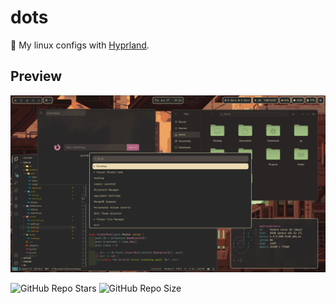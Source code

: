 # dots
🐧 My linux configs with [Hyprland](https://hyprland.org/).

## Preview
![](./.github/desktop.png)

![GitHub Repo Stars](https://img.shields.io/github/stars/lareii/dots?style=flat&color=yellow)
![GitHub Repo Size](https://img.shields.io/github/repo-size/lareii/dots?style=flat)